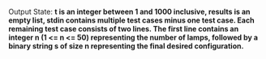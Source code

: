 Output State: **t is an integer between 1 and 1000 inclusive, results is an empty list, stdin contains multiple test cases minus one test case. Each remaining test case consists of two lines. The first line contains an integer n (1 <= n <= 50) representing the number of lamps, followed by a binary string s of size n representing the final desired configuration.**